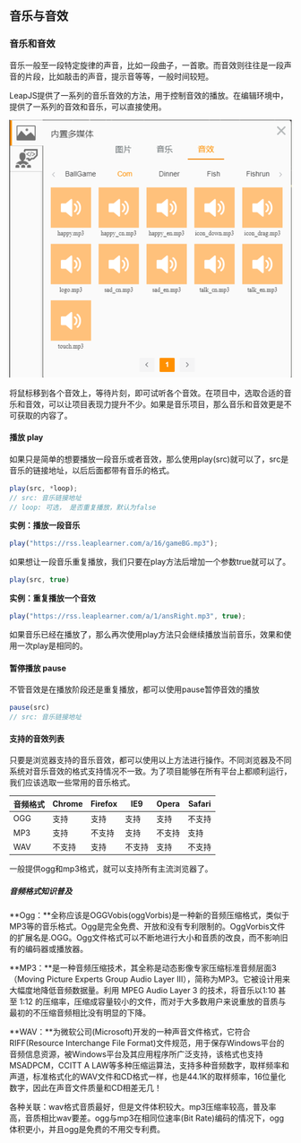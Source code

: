 ## 音乐与音效

### 音乐和音效

音乐一般至一段特定旋律的声音，比如一段曲子，一首歌。而音效则往往是一段声音的片段，比如敲击的声音，提示音等等，一般时间较短。

LeapJS提供了一系列的音乐音效的方法，用于控制音效的播放。在编辑环境中，提供了一系列的音效和音乐，可以直接使用。

![libs](..\images\audio\libs.png)

将鼠标移到各个音效上，等待片刻，即可试听各个音效。在项目中，选取合适的音乐和音效，可以让项目表现力提升不少。如果是音乐项目，那么音乐和音效更是不可获取的内容了。

#### 播放 play

如果只是简单的想要播放一段音乐或者音效，那么使用play(src)就可以了，src是音乐的链接地址，以后后面都带有音乐的格式。

```javascript
play(src, *loop);
// src: 音乐链接地址
// loop: 可选， 是否重复播放，默认为false
```

**实例：播放一段音乐**

```javascript
play("https://rss.leaplearner.com/a/16/gameBG.mp3");
```

如果想让一段音乐重复播放，我们只要在play方法后增加一个参数true就可以了。

```javascript
play(src, true)
```

**实例：重复播放一个音效**

```javascript
play("https://rss.leaplearner.com/a/1/ansRight.mp3", true);
```

如果音乐已经在播放了，那么再次使用play方法只会继续播放当前音乐，效果和使用一次play是相同的。

#### 暂停播放 pause

不管音效是在播放阶段还是重复播放，都可以使用pause暂停音效的播放

```javascript
pause(src)
// src: 音乐链接地址
```

#### 支持的音效列表

只要是浏览器支持的音乐音效，都可以使用以上方法进行操作。不同浏览器及不同系统对音乐音效的格式支持情况不一致。为了项目能够在所有平台上都顺利运行，我们应该选取一些常用的音乐格式。

| **音频格式** | **Chrome** | **Firefox** | **IE9** | **Opera** | **Safari** |
| ------------ | ---------- | ----------- | ------- | --------- | ---------- |
| OGG          | 支持       | 支持        | 支持    | 支持      | 不支持     |
| MP3          | 支持       | 不支持      | 支持    | 不支持    | 支持       |
| WAV          | 不支持     | 支持        | 不支持  | 支持      | 不支持     |

一般提供ogg和mp3格式，就可以支持所有主流浏览器了。 

##### 音频格式知识普及

**Ogg：**全称应该是OGGVobis(oggVorbis)是一种新的音频压缩格式，类似于MP3等的音乐格式。Ogg是完全免费、开放和没有专利限制的。OggVorbis文件的扩展名是.OGG。Ogg文件格式可以不断地进行大小和音质的改良，而不影响旧有的编码器或播放器。

**MP3：**是一种音频压缩技术，其全称是动态影像专家压缩标准音频层面3（Moving Picture Experts Group Audio Layer III），简称为MP3。它被设计用来大幅度地降低音频数据量。利用 MPEG Audio Layer 3 的技术，将音乐以1:10 甚至 1:12 的压缩率，压缩成容量较小的文件，而对于大多数用户来说重放的音质与最初的不压缩音频相比没有明显的下降。

**WAV：**为微软公司(Microsoft)开发的一种声音文件格式，它符合RIFF(Resource Interchange File Format)文件规范，用于保存Windows平台的音频信息资源，被Windows平台及其应用程序所广泛支持，该格式也支持MSADPCM，CCITT A LAW等多种压缩运算法，支持多种音频数字，取样频率和声道，标准格式化的WAV文件和CD格式一样，也是44.1K的取样频率，16位量化数字，因此在声音文件质量和CD相差无几！

各种关联：wav格式音质最好，但是文件体积较大。mp3压缩率较高，普及率高，音质相比wav要差。ogg与mp3在相同位速率(Bit Rate)编码的情况下，ogg体积更小，并且ogg是免费的不用交专利费。